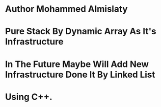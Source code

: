 # Author Mohammed Almislaty
# Pure Stack By Dynamic Array As It's Infrastructure 
# In The Future Maybe Will Add New Infrastructure Done It By Linked List
# Using C++. 